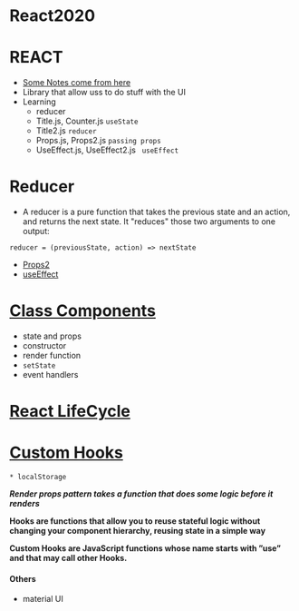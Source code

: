 # React2020
# REACT
* [Some Notes come from here](https://github.com/josh-jacobson/lambda-lecture-notes)
* Library that allow uss to do stuff with the UI
* Learning
    * reducer
    * Title.js, Counter.js `useState`
    * Title2.js `reducer`
    * Props.js, Props2.js `passing props`
    * UseEffect.js, UseEffect2.js ` useEffect`

# Reducer
* A reducer is a pure function that takes the previous state and an action, and returns the next state. It "reduces" those two arguments to one output:

`reducer = (previousState, action) => nextState`

* [Props2](https://www.youtube.com/watch?v=tsj13GW3SvA&feature=youtu.be)
* [useEffect](https://www.youtube.com/watch?v=_2kwlBl9HLo&feature=youtu.be)

# [Class Components]()
* state and props
* constructor
* render function
* `setState`
* event handlers

# [React LifeCycle]()
# [Custom Hooks]()
    * localStorage

***Render props pattern takes a function that does some logic before it renders***

**Hooks are functions that allow you to reuse stateful logic without changing your component hierarchy, reusing state in a simple way**

**Custom Hooks are JavaScript functions whose name starts with ”use” and that may call other Hooks.**




#### Others
* material UI